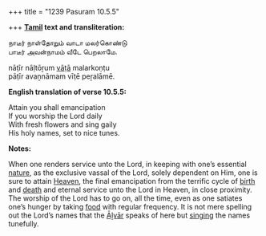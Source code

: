 +++
title = "1239 Pasuram 10.5.5"

+++
**[Tamil](/definition/tamil#history "show Tamil definitions") text and transliteration:**

நாடீர் நாள்தோறும் வாடா மலர்கொண்டு  
பாடீர் அவன்நாமம் வீடே பெறலாமே.

nāṭīr nāḷtōṟum [vāṭā](/definition/vata#history "show vāṭā definitions") malarkoṇṭu  
pāṭīr avaṉnāmam vīṭē peṟalāmē.

**English translation of verse 10.5.5:**

Attain you shall emancipation  
If you worship the Lord daily  
With fresh flowers and sing gaily  
His holy names, set to nice tunes.

**Notes:**

When one renders service unto the Lord, in keeping with one’s essential [nature](/definition/nature#history "show nature definitions"), as the exclusive vassal of the Lord, solely dependent on Him, one is sure to attain [Heaven](/definition/heaven#history "show Heaven definitions"), the final emancipation from the terrific cycle of [birth](/definition/birth#history "show birth definitions") and [death](/definition/death#history "show death definitions") and eternal service unto the Lord in Heaven, in close proximity. The worship of the Lord has to go on, all the time, even as one satiates one’s hunger by taking [food](/definition/food#history "show food definitions") with regular frequency. It is not mere spelling out the Lord’s names that the [Āḻvār](/definition/aḻvar#vaishnavism "show Āḻvār definitions") speaks of here but [singing](/definition/singing#history "show singing definitions") the names tunefully.


